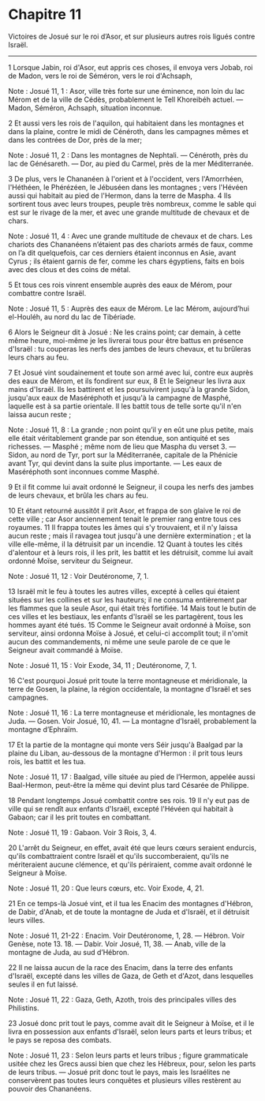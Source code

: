 # Chapitre 11

Victoires de Josué sur le roi d’Asor, et sur plusieurs autres rois ligués contre Israël.

***

1 Lorsque Jabin, roi d'Asor, eut appris ces choses, il envoya vers Jobab, roi de Madon, vers le roi de Séméron, vers le roi d'Achsaph,

<span class="bible-note">Note : </span> Josué 11, 1 : Asor, ville très forte sur une éminence, non loin du lac Mérom et de la ville de Cédès, probablement le Tell Khoreibéh actuel. ― Madon, Séméron, Achsaph, situation inconnue.

2 Et aussi vers les rois de l'aquilon, qui habitaient dans les montagnes et dans la plaine, contre le midi de Cénéroth, dans les campagnes mêmes et dans les contrées de Dor, près de la mer;

<span class="bible-note">Note : </span> Josué 11, 2 : Dans les montagnes de Nephtali. ― Cénéroth, près du lac de Génésareth. ― Dor, au pied du Carmel, près de la mer Méditerranée.

3 De plus, vers le Chananéen à l'orient et à l'occident, vers l'Amorrhéen, l'Héthéen, le Phérézéen, le Jébuséen dans les montagnes ; vers l'Hévéen aussi qui habitait au pied de l'Hermon, dans la terre de Maspha. 4 Ils sortirent tous avec leurs troupes, peuple très nombreux, comme le sable qui est sur le rivage de la mer, et avec une grande multitude de chevaux et de chars.

<span class="bible-note">Note : </span> Josué 11, 4 : Avec une grande multitude de chevaux et de chars. Les chariots des Chananéens n’étaient pas des chariots armés de faux, comme on l’a dit quelquefois, car ces derniers étaient inconnus en Asie, avant Cyrus ; ils étaient garnis de fer, comme les chars égyptiens, faits en bois avec des clous et des coins de métal.

5 Et tous ces rois vinrent ensemble auprès des eaux de Mérom, pour combattre contre Israël.

<span class="bible-note">Note : </span> Josué 11, 5 : Auprès des eaux de Mérom. Le lac Mérom, aujourd’hui el-Houléh, au nord du lac de Tibériade.


6 Alors le Seigneur dit à Josué : Ne les crains point; car demain, à cette même heure, moi-même je les livrerai tous pour être battus en présence d'Israël : tu couperas les nerfs des jambes de leurs chevaux, et tu brûleras leurs chars au feu.


7 Et Josué vint soudainement et toute son armé avec lui, contre eux auprès des eaux de Mérom, et ils fondirent sur eux, 8 Et le Seigneur les livra aux mains d'Israël. Ils les battirent et les poursuivirent jusqu'à la grande Sidon, jusqu'aux eaux de Maséréphoth et jusqu'à la campagne de Masphé, laquelle est à sa partie orientale. Il les battit tous de telle sorte qu'il n'en laissa aucun reste ;

<span class="bible-note">Note : </span> Josué 11, 8 : La grande ; non point qu’il y en eût une plus petite, mais elle était véritablement grande par son étendue, son antiquité et ses richesses. ― Masphé ; même nom de lieu que Maspha du verset 3. ― Sidon, au nord de Tyr, port sur la Méditerranée, capitale de la Phénicie avant Tyr, qui devint dans la suite plus importante. ― Les eaux de Maséréphoth sont inconnues comme Masphé.

9 Et il fit comme lui avait ordonné le Seigneur, il coupa les nerfs des jambes de leurs chevaux, et brûla les chars au feu.


10 Et étant retourné aussitôt il prit Asor, et frappa de son glaive le roi de cette ville ; car Asor anciennement tenait le premier rang entre tous ces royaumes. 11 Il frappa toutes les âmes qui s'y trouvaient, et il n'y laissa aucun reste ; mais il ravagea tout jusqu'à une dernière extermination ; et la ville elle-même, il la détruisit par un incendie. 12 Quant à toutes les cités d'alentour et à leurs rois, il les prit, les battit et les détruisit, comme lui avait ordonné Moïse, serviteur du Seigneur.

<span class="bible-note">Note : </span> Josué 11, 12 : Voir Deutéronome, 7, 1.

13 Israël mit le feu à toutes les autres villes, excepté à celles qui étaient situées sur les collines et sur les hauteurs; il ne consuma entièrement par les flammes que la seule Asor, qui était très fortifiée. 14 Mais tout le butin de ces villes et les bestiaux, les enfants d'Israël se les partagèrent, tous les hommes ayant été tués. 15 Comme le Seigneur avait ordonné à Moïse, son serviteur, ainsi ordonna Moïse à Josué, et celui-ci accomplit tout; il n'omit aucun des commandements, ni même une seule parole de ce que le Seigneur avait commandé à Moïse.

<span class="bible-note">Note : </span> Josué 11, 15 : Voir Exode, 34, 11 ; Deutéronome, 7, 1.


16 C'est pourquoi Josué prit toute la terre montagneuse et méridionale, la terre de Gosen, la plaine, la région occidentale, la montagne d'Israël et ses campagnes.

<span class="bible-note">Note : </span> Josué 11, 16 : La terre montagneuse et méridionale, les montagnes de Juda. ― Gosen. Voir Josué, 10, 41. ― La montagne d’Israël, probablement la montagne d’Ephraïm.

17 Et la partie de la montagne qui monte vers Séir jusqu'à Baalgad par la plaine du Liban, au-dessous de la montagne d'Hermon : il prit tous leurs rois, les battit et les tua.

<span class="bible-note">Note : </span> Josué 11, 17 : Baalgad, ville située au pied de l’Hermon, appelée aussi Baal-Hermon, peut-être la même qui devint plus tard Césarée de Philippe.

18 Pendant longtemps Josué combattit contre ses rois. 19 Il n'y eut pas de ville qui se rendît aux enfants d'Israël, excepté l'Hévéen qui habitait à Gabaon; car il les prit toutes en combattant.

<span class="bible-note">Note : </span> Josué 11, 19 : Gabaon. Voir 3 Rois, 3, 4.

20 L'arrêt du Seigneur, en effet, avait été que leurs cœurs seraient endurcis, qu'ils combattraient contre Israël et qu'ils succomberaient, qu'ils ne mériteraient aucune clémence, et qu'ils périraient, comme avait ordonné le Seigneur à Moïse.

<span class="bible-note">Note : </span> Josué 11, 20 : Que leurs cœurs, etc. Voir Exode, 4, 21.


21 En ce temps-là Josué vint, et il tua les Enacim des montagnes d'Hébron, de Dabir, d'Anab, et de toute la montagne de Juda et d'Israël, et il détruisit leurs villes.

<span class="bible-note">Note : </span> Josué 11, 21-22 : Enacim. Voir Deutéronome, 1, 28. ― Hébron. Voir Genèse, note 13. 18. ― Dabir. Voir Josué, 11, 38. ― Anab, ville de la montagne de Juda, au sud d’Hébron.

22 Il ne laissa aucun de la race des Enacim, dans la terre des enfants d'Israël, excepté dans les villes de Gaza, de Geth et d'Azot, dans lesquelles seules il en fut laissé.

<span class="bible-note">Note : </span> Josué 11, 22 : Gaza, Geth, Azoth, trois des principales villes des Philistins.


23 Josué donc prit tout le pays, comme avait dit le Seigneur à Moïse, et il le livra en possession aux enfants d'Israël, selon leurs parts et leurs tribus; et le pays se reposa des combats.

<span class="bible-note">Note : </span> Josué 11, 23 : Selon leurs parts et leurs tribus ; figure grammaticale usitée chez les Grecs aussi bien que chez les Hébreux, pour, selon les parts de leurs tribus. ― Josué prit donc tout le pays, mais les Israélites ne conservèrent pas toutes leurs conquêtes et plusieurs villes restèrent au pouvoir des Chananéens.

